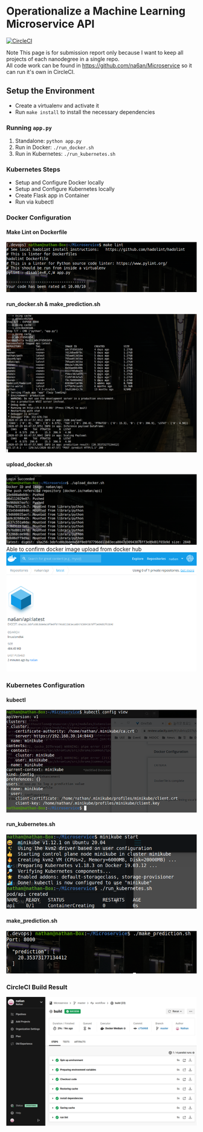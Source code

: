 # Operationalize a Machine Learning Microservice API

[![CircleCI](https://circleci.com/gh/na6an/Microservice.svg?style=svg)](https://circleci.com/gh/na6an/Microservice)

Note
This page is for submission report only because I want to keep all projects of each nanodegree in a single repo.  
All code work can be found in https://github.com/na6an/Microservice so it can run it's own in CircleCI.


## Setup the Environment

* Create a virtualenv and activate it
* Run `make install` to install the necessary dependencies

### Running `app.py`

1. Standalone:  `python app.py`
2. Run in Docker:  `./run_docker.sh`
3. Run in Kubernetes:  `./run_kubernetes.sh`

### Kubernetes Steps

* Setup and Configure Docker locally
* Setup and Configure Kubernetes locally
* Create Flask app in Container
* Run via kubectl

### Docker Configuration  
#### Make Lint on Dockerfile
  <img src="https://github.com/na6an/CDevOps/blob/master/P4_ML_Microservice_API/pic/make_lint.png">  

#### run_docker.sh & make_prediction.sh
  <img src="https://github.com/na6an/CDevOps/blob/master/P4_ML_Microservice_API/pic/run_docker.png">  

#### upload_docker.sh
  <img src="https://github.com/na6an/CDevOps/blob/master/P4_ML_Microservice_API/pic/upload_docker.png">  
Able to confirm docker image upload from docker hub  
  <img src="https://github.com/na6an/CDevOps/blob/master/P4_ML_Microservice_API/pic/docker_hub.png">  
  
### Kubernetes Configuration
#### kubectl
  <img src="https://github.com/na6an/CDevOps/blob/master/P4_ML_Microservice_API/pic/kubectl.png">  
  
#### run_kubernetes.sh
  <img src="https://github.com/na6an/CDevOps/blob/master/P4_ML_Microservice_API/pic/run_kub.png">  
  
#### make_prediction.sh
  <img src="https://github.com/na6an/CDevOps/blob/master/P4_ML_Microservice_API/pic/make_pred.png">  

### CircleCI Build Result
  <img src="https://github.com/na6an/CDevOps/blob/master/P4_ML_Microservice_API/pic/circleci_build.png">  

